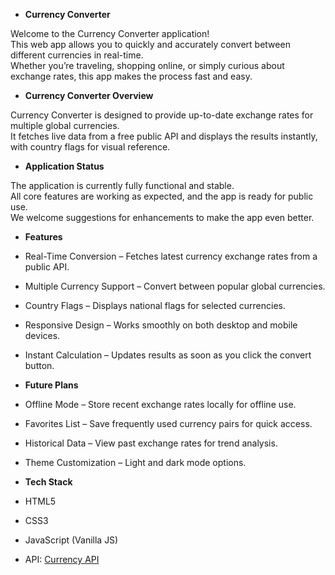 - **Currency Converter**

  
Welcome to the Currency Converter application!  
This web app allows you to quickly and accurately convert between different currencies in real-time.  
Whether you’re traveling, shopping online, or simply curious about exchange rates, this app makes the process fast and easy.


- **Currency Converter Overview**

Currency Converter is designed to provide up-to-date exchange rates for multiple global currencies.  
It fetches live data from a free public API and displays the results instantly, with country flags for visual reference.


- **Application Status**

The application is currently fully functional and stable.  
All core features are working as expected, and the app is ready for public use.  
We welcome suggestions for enhancements to make the app even better.


- **Features**

- Real-Time Conversion – Fetches latest currency exchange rates from a public API.
- Multiple Currency Support – Convert between popular global currencies.
- Country Flags – Displays national flags for selected currencies.
- Responsive Design – Works smoothly on both desktop and mobile devices.
- Instant Calculation – Updates results as soon as you click the convert button.


- **Future Plans**

- Offline Mode – Store recent exchange rates locally for offline use.
- Favorites List – Save frequently used currency pairs for quick access.
- Historical Data – View past exchange rates for trend analysis.
- Theme Customization – Light and dark mode options.


- **Tech Stack**

- HTML5
- CSS3
- JavaScript (Vanilla JS)
- API: [Currency API](https://latest.currency-api.pages.dev/)


